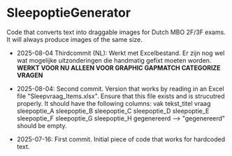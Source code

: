 # SleepoptieGenerator
Code that converts text into draggable images for Dutch MBO 2F/3F exams. It will always produce images of the same size.

- 2025-08-04 Thirdcommit (NL): Werkt met Excelbestand. Er zijn nog wel wat mogelijke uitzonderingen die handmatig gefixt moeten worden. **WERKT VOOR NU ALLEEN VOOR GRAPHIC GAPMATCH CATEGORIZE VRAGEN**

- 2025-08-04: Second commit. Version that works by reading in an Excel file "Sleepvraag_Items.xlsx". Ensure that this file exists and is strucutred properly. It should have the following columns: vak	tekst_titel	vraag	sleepoptie_A	sleepoptie_B	sleepoptie_C	sleepoptie_D	sleepoptie_E	sleepoptie_F	sleepoptie_G	sleepoptie_H	gegenereerd
--> "gegenereerd" should be empty.

- 2025-07-16: First commit. Initial piece of code that works for hardcoded text.
